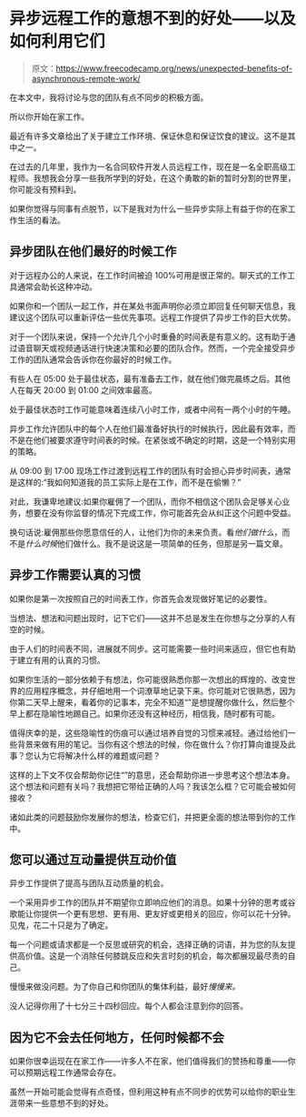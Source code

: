 # 异步远程工作的意想不到的好处——以及如何利用它们

> 原文：<https://www.freecodecamp.org/news/unexpected-benefits-of-asynchronous-remote-work/>

在本文中，我将讨论与您的团队有点不同步的积极方面。

所以你开始在家工作。

最近有许多文章给出了关于建立工作环境、保证休息和保证饮食的建议。这不是其中之一。

在过去的几年里，我作为一名合同软件开发人员远程工作，现在是一名全职高级工程师。我想我会分享一些我所学到的好处，在这个勇敢的新的暂时分割的世界里，你可能没有预料到。

如果你觉得与同事有点脱节，以下是我对为什么一些异步实际上有益于你的在家工作生活的看法。

## 异步团队在他们最好的时候工作

对于远程办公的人来说，在工作时间被迫 100%可用是很正常的。聊天式的工作工具通常会助长这种冲动。

如果你和一个团队一起工作，并在某处书面声明你必须立即回复任何聊天信息，我建议这个团队可以重新评估一些优先事项。远程工作提供了异步工作的巨大优势。

对于一个团队来说，保持一个允许几个小时重叠的时间表是有意义的。这有助于通过语音聊天或视频通话进行快速决策和必要的团队合作。然而，一个完全接受异步工作的团队通常会告诉你在你最好的时候工作。

有些人在 05:00 处于最佳状态，最有准备去工作，就在他们做完晨练之后。其他人在每天 20:00 到 01:00 之间效率最高。

处于最佳状态时工作可能意味着连续八小时工作，或者中间有一两个小时的午睡。

异步工作允许团队中的每个人在他们最准备好执行的时候执行，因此最有效率，而不是在他们被要求遵守时间表的时候。在紧张或不确定的时期，这是一个特别实用的策略。

从 09:00 到 17:00 现场工作过渡到远程工作的团队有时会担心异步时间表，通常是这样的:“我如何知道我的员工实际上是在工作，而不是在偷懒？”

对此，我谦卑地建议:如果你雇佣了一个团队，而你不相信这个团队会足够关心业务，想要在没有你监督的情况下完成工作，你可能首先会从纠正这个问题中受益。

换句话说:雇佣那些你愿意信任的人，让他们为你的未来负责。看*他们做什么*，而不是*什么时候*他们做什么。我不是说这是一项简单的任务，但那是另一篇文章。

## 异步工作需要认真的习惯

如果你是第一次按照自己的时间表工作，你首先会发现做好笔记的必要性。

当想法、想法和问题出现时，记下它们——这并不总是发生在你想与之分享的人有空的时候。

由于人们的时间表不同，进展就不同步。这可能需要一些时间来适应，但它也有助于建立有用的认真的习惯。

如果你生活的一部分依赖于有想法，你可能很熟悉你那一次想出的辉煌的、改变世界的应用程序概念，并仔细地用一个词潦草地记录下来。你可能对它很熟悉，因为你第二天早上醒来，看着你的记事本，完全不知道“”是想提醒你做什么，然后整个早上都在隐喻性地踢自己。如果你还没有这种经历，相信我，随时都有可能。

值得庆幸的是，这些隐喻性的伤痕可以通过培养自觉的习惯来减轻。通过给他们一些背景来做有用的笔记。当你有这个想法的时候，你在做什么？你打算向谁提及此事？您认为它将解决什么样的难题或问题？

这样的上下文不仅会帮助你记住“”的意思，还会帮助你进一步思考这个想法本身。这个想法和问题有关吗？我想把它带给正确的人吗？我该怎么框？它可能会被如何接收？

诸如此类的问题鼓励你发展你的想法，检查它们，并把更全面的想法带到你的工作中。

## 您可以通过互动量提供互动价值

异步工作提供了提高与团队互动质量的机会。

一个采用异步工作的团队并不期望你立即响应他们的消息。如果十分钟的思考或谷歌能让你提供一个更有思想、更有用、更友好或更相关的回应，你可以花十分钟。见鬼，花二十只是为了确定。

每一个问题或请求都是一个反思或研究的机会，选择正确的词语，并为您的队友提供高价值。这是一个消除任何膝跳反应和失言时刻的机会，每次都展现最尽责的自己。

慢慢来做没问题。为了你自己和你团队的集体利益，最好*慢慢来。*

没人记得你用了十七分三十四秒回应。每个人都会注意到你的回答。

## 因为它不会去任何地方，任何时候都不会

如果你很幸运现在在家工作——许多人不在家，他们值得我们的赞扬和尊重——你可以预期远程工作通常会存在。

虽然一开始可能会觉得有点奇怪，但利用这种有点不同步的优势可以给你的职业生涯带来一些意想不到的好处。